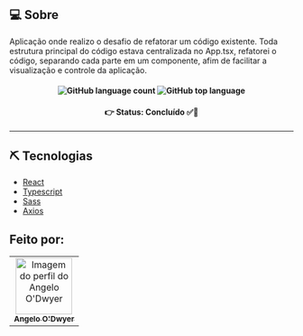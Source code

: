 ## 💻 Sobre

Aplicação onde realizo o desafio de refatorar um código existente. Toda estrutura principal do código estava centralizada no App.tsx, 
refatorei o código, separando cada parte em um componente, afim de facilitar a visualização e controle da aplicação.

<h4 align='center'>
  <img alt="GitHub language count" src="https://img.shields.io/github/languages/count/AngeloVSO/watch-me"> <img alt="GitHub top language" src="https://img.shields.io/github/languages/top/AngeloVSO/watch-me">
</h4>

<h4 align='center'>
👉 Status: Concluído ✅👏
</h4>

<hr />

## ⛏ Tecnologias

- [React](https://pt-br.reactjs.org/)
- [Typescript](https://www.typescriptlang.org/)
- [Sass](https://sass-lang.com/)
- [Axios](https://axios-http.com/)

## Feito por:
<table>
  <tr>
    <td align="center"><a href="https://github.com/AngeloVSO">
    <img src="https://avatars.githubusercontent.com/u/70985334?v=4" width="100px" alt="Imagem do perfil do
    Angelo O'Dwyer"/>
    <br />
    <sub><b>Angelo O'Dwyer</b></sub><br /></td>
</table>


